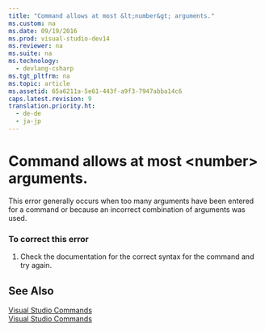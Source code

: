 ```yaml
---
title: "Command allows at most &lt;number&gt; arguments."
ms.custom: na
ms.date: 09/19/2016
ms.prod: visual-studio-dev14
ms.reviewer: na
ms.suite: na
ms.technology: 
  - devlang-csharp
ms.tgt_pltfrm: na
ms.topic: article
ms.assetid: 65a6211a-5e61-443f-a9f3-7947abba14c6
caps.latest.revision: 9
translation.priority.ht: 
  - de-de
  - ja-jp
---
```

# Command allows at most &lt;number&gt; arguments.
This error generally occurs when too many arguments have been entered for a command or because an incorrect combination of arguments was used.  
  
### To correct this error  
  
1.  Check the documentation for the correct syntax for the command and try again.  
  
## See Also  
 [Visual Studio Commands](../vs140/Visual-Studio-Commands.md)   
 [Visual Studio Commands](../vs140/Visual-Studio-Commands.md)